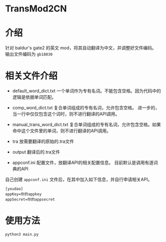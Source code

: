 # TransMod2CN

# 介绍

针对 baldur's gate2 的英文 mod，将其自动翻译为中文，并调整好文件编码。
输出文件编码为 `gb18030`

# 相关文件介绍

- default_word_dict.txt 一个单词作为专有名词。不能包含空格。因为代码中的逻辑是依据单词匹配。

- comp_word_dict.txt 复合单词组成的专有名词，允许包含空格。
进一步的，当一行中仅仅包含这个词时，则不进行翻译的API调用。

- manual_trans_word_dict.txt 复合单词组成的专有名词，允许包含空格。如果命中这个文件里的单词，则不进行翻译的API调用。

- tra 放需要翻译的原始的.tra文件

- output 翻译后的.tra文件

- appconf.ini 配置文件，放翻译API的相关配置信息。
目前默认是调用有道词典的API

自己创建 `appconf.ini` 文件后，在其中加入如下信息，并自行申请相关API。
```
[youdao]
appKey=你的appkey
appSecret=你的appsecret
```

# 使用方法
```
python3 main.py
```